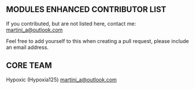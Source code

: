 ## MODULES ENHANCED CONTRIBUTOR LIST
If you contributed, but are not listed here, contact me:
<martini_a@outlook.com>

Feel free to add yourself to this when creating a pull
request, please include an email address.

## CORE TEAM
Hypoxic (Hypoxia125) <martini_a@outlook.com>
